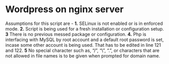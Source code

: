 # Wordpress on nginx server
Assumptions for this script are - 
**1.**	SELinux is not enabled or is in enforced mode. 
**2.**	Script is being used for a fresh installation or configuration setup.
**3**		There is no previous messed package or configuration.
**4.**	Php is interfacing with MySQL by root account and a default root password is set, incase some other account is being used. That has to be edited in line 121 and 122.
**5** 	No special character such as, “/”, “\”, “.”, or characters that are not allowed in file names is to be given when prompted for domain name.

